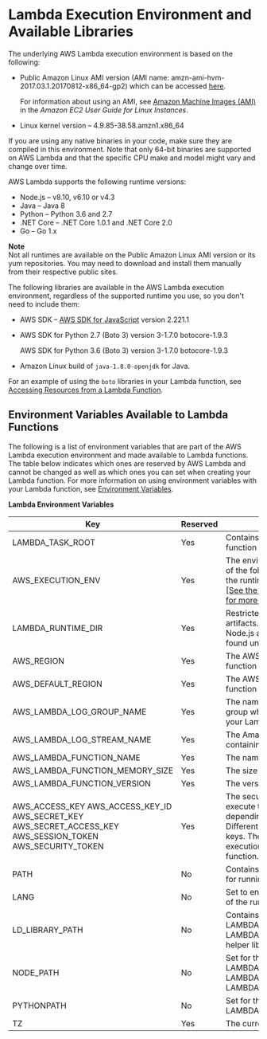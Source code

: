 # Lambda Execution Environment and Available Libraries<a name="current-supported-versions"></a>

The underlying AWS Lambda execution environment is based on the following:
+ Public Amazon Linux AMI version \(AMI name: amzn\-ami\-hvm\-2017\.03\.1\.20170812\-x86\_64\-gp2\) which can be accessed [ here](https://console.aws.amazon.com/ec2/v2/home#Images:visibility=public-images;search=amzn-ami-hvm-2017.03.1.20170812-x86_64-gp2)\.  

  For information about using an AMI, see [Amazon Machine Images \(AMI\)](http://docs.aws.amazon.com/AWSEC2/latest/UserGuide/AMIs.html) in the *Amazon EC2 User Guide for Linux Instances*\.
+  Linux kernel version – 4\.9\.85\-38\.58\.amzn1\.x86\_64 

 If you are using any native binaries in your code, make sure they are compiled in this environment\. Note that only 64\-bit binaries are supported on AWS Lambda and that the specific CPU make and model might vary and change over time.

AWS Lambda supports the following runtime versions:
+ Node\.js – v8\.10, v6\.10 or v4\.3
+ Java – Java 8
+ Python – Python 3\.6 and 2\.7
+ \.NET Core – \.NET Core 1\.0\.1 and \.NET Core 2\.0
+ Go – Go 1\.x

**Note**  
Not all runtimes are available on the Public Amazon Linux AMI version or its yum repositories\. You may need to download and install them manually from their respective public sites\.

The following libraries are available in the AWS Lambda execution environment, regardless of the supported runtime you use, so you don't need to include them:
+  AWS SDK – [AWS SDK for JavaScript](http://docs.aws.amazon.com/AWSJavaScriptSDK/guide/) version 2\.221\.1 
+ AWS SDK for Python 2\.7 \(Boto 3\) version 3\-1\.7\.0 botocore\-1\.9\.3

  AWS SDK for Python 3\.6 \(Boto 3\) version 3\-1\.7\.0 botocore\-1\.9\.3
+ Amazon Linux build of `java-1.8.0-openjdk` for Java\.

For an example of using the `boto` libraries in your Lambda function, see [Accessing Resources from a Lambda Function](accessing-resources.md)\.

## Environment Variables Available to Lambda Functions<a name="lambda-environment-variables"></a>

The following is a list of environment variables that are part of the AWS Lambda execution environment and made available to Lambda functions\. The table below indicates which ones are reserved by AWS Lambda and cannot be changed as well as which ones you can set when creating your Lambda function\. For more information on using environment variables with your Lambda function, see [Environment Variables](env_variables.md)\. 


**Lambda Environment Variables**  

| Key | Reserved | Value | 
| --- | --- | --- | 
| LAMBDA\_TASK\_ROOT | Yes | Contains the path to your Lambda function code\. | 
| AWS\_EXECUTION\_ENV | Yes | The environment variable is set to one of the following options, depending on the runtime of the Lambda function: [\[See the AWS documentation website for more details\]](http://docs.aws.amazon.com/lambda/latest/dg/current-supported-versions.html)  | 
| LAMBDA\_RUNTIME\_DIR | Yes | Restricted to Lambda runtime\-related artifacts\. For example the aws\-sdk for Node\.js and boto3 for Python can be found under this path\. | 
| AWS\_REGION | Yes | The AWS region where the Lambda function is executed\. | 
| AWS\_DEFAULT\_REGION | Yes | The AWS region where the Lambda function is executed\. | 
| AWS\_LAMBDA\_LOG\_GROUP\_NAME | Yes | The name of Amazon CloudWatch Logs group where log streams containing your Lambda function logs are created\. | 
| AWS\_LAMBDA\_LOG\_STREAM\_NAME | Yes | The Amazon CloudWatch Logs streams containing your Lambda function logs\. | 
| AWS\_LAMBDA\_FUNCTION\_NAME | Yes | The name of the Lambda function\. | 
| AWS\_LAMBDA\_FUNCTION\_MEMORY\_SIZE | Yes | The size of the Lambda function in MB\. | 
| AWS\_LAMBDA\_FUNCTION\_VERSION | Yes | The version of the Lambda function\. | 
| AWS\_ACCESS\_KEY AWS\_ACCESS\_KEY\_ID AWS\_SECRET\_KEY AWS\_SECRET\_ACCESS\_KEY AWS\_SESSION\_TOKEN AWS\_SECURITY\_TOKEN  | Yes | The security credentials required to execute the Lambda function, depending on which runtime is used\. Different runtimes use a subset of these keys\. They are generated via an IAM execution role specified for the function\. | 
| PATH | No | Contains /usr/local/bin, /usr/bin or /bin for running executables\. | 
| LANG | No | Set to en\_US\.UTF\-8\. This is the Locale of the runtime\.  | 
| LD\_LIBRARY\_PATH | No | Contains /lib64, /usr/lib64, LAMBDA\_TASK\_ROOT, LAMBDA\_TASK\_ROOT/lib\. Used to store helper libraries and function code\. | 
| NODE\_PATH | No | Set for the Node\.js runtime\. It contains LAMBDA\_RUNTIME\_DIR, LAMBDA\_RUNTIME\_DIR/node\_modules, LAMBDA\_TASK\_ROOT\. | 
| PYTHONPATH | No | Set for the Python runtime\. It contains LAMBDA\_RUNTIME\_DIR\. | 
| TZ | Yes | The current local time\. Defaults to [UTC](https://www.timeanddate.com/worldclock/timezone/utc)\. | 
